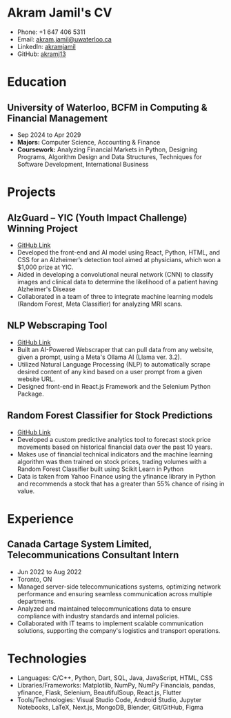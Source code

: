 # Akram Jamil's CV

- Phone: +1 647 406 5311
- Email: [akram.jamil@uwaterloo.ca](mailto:akram.jamil@uwaterloo.ca)
- LinkedIn: [akramjamil](https://linkedin.com/in/akramjamil)
- GitHub: [akramj13](https://github.com/akramj13)


# Education

## University of Waterloo, BCFM in Computing & Financial Management

- Sep 2024 to Apr 2029
- **Majors:** Computer Science, Accounting & Finance
- **Coursework:** Analyzing Financial Markets in Python, Designing Programs, Algorithm Design and Data Structures, Techniques for Software Development, International Business

# Projects

## AlzGuard – YIC (Youth Impact Challenge) Winning Project

- [GitHub Link](https://github.com/sahilalamgir/AlzGuard)
- Developed the front-end and AI model using React, Python, HTML, and CSS for an Alzheimer’s detection tool aimed at physicians, which won a \$1,000 prize at YIC.
- Aided in developing a convolutional neural network (CNN) to classify images and clinical data to determine the likelihood of a patient having Alzheimer's Disease
- Collaborated in a team of three to integrate machine learning models (Random Forest, Meta Classifier) for analyzing MRI scans.

## NLP Webscraping Tool

- [GitHub Link](https://github.com/akramj13/ai-webscrape)
- Built an AI-Powered Webscraper that can pull data from any website, given a prompt, using a Meta's Ollama AI (Llama ver. 3.2).
- Utilized Natural Language Processing (NLP) to automatically scrape desired content of any kind based on a user prompt from a given website URL.
- Designed front-end in React.js Framework and the Selenium Python Package.

## Random Forest Classifier for Stock Predictions

- [GitHub Link](https://github.com/akramj13/ai-stock-predictor)
- Developed a custom predictive analytics tool to forecast stock price movements based on historical financial data over the past 10 years.
- Makes use of financial technical indicators and the machine learning algorithm was then trained on stock prices, trading volumes with a Random Forest Classifier built using Scikit Learn in Python
- Data is taken from Yahoo Finance using the yfinance library in Python and recommends a stock that has a greater than 55% chance of rising in value.

# Experience

## Canada Cartage System Limited, Telecommunications Consultant Intern

- Jun 2022 to Aug 2022
- Toronto, ON
- Managed server-side telecommunications systems, optimizing network performance and ensuring seamless communication across multiple departments.
- Analyzed and maintained telecommunications data to ensure compliance with industry standards and internal policies.
- Collaborated with IT teams to implement scalable communication solutions, supporting the company's logistics and transport operations.

# Technologies

- Languages: C/C++, Python, Dart, SQL, Java, JavaScript, HTML, CSS
- Libraries/Frameworks: Matplotlib, NumPy, NumPy Financials, pandas, yfinance, Flask, Selenium, BeautifulSoup, React.js, Flutter
- Tools/Technologies: Visual Studio Code, Android Studio, Jupyter Notebooks, LaTeX, Next.js, MongoDB, Blender, Git/GitHub, Figma
